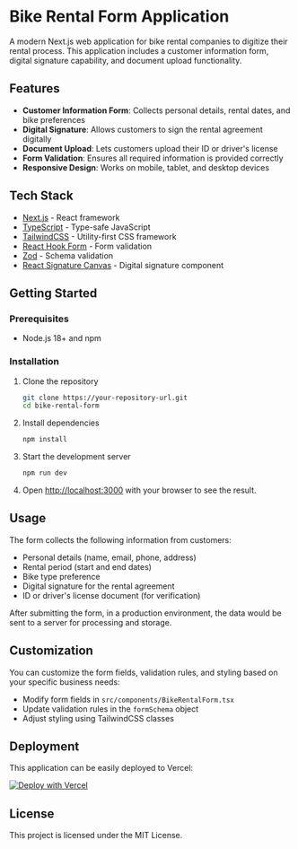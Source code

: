 # Bike Rental Form Application

A modern Next.js web application for bike rental companies to digitize their rental process. This application includes a customer information form, digital signature capability, and document upload functionality.

## Features

- **Customer Information Form**: Collects personal details, rental dates, and bike preferences
- **Digital Signature**: Allows customers to sign the rental agreement digitally
- **Document Upload**: Lets customers upload their ID or driver's license
- **Form Validation**: Ensures all required information is provided correctly
- **Responsive Design**: Works on mobile, tablet, and desktop devices

## Tech Stack

- [Next.js](https://nextjs.org/) - React framework
- [TypeScript](https://www.typescriptlang.org/) - Type-safe JavaScript
- [TailwindCSS](https://tailwindcss.com/) - Utility-first CSS framework
- [React Hook Form](https://react-hook-form.com/) - Form validation
- [Zod](https://github.com/colinhacks/zod) - Schema validation
- [React Signature Canvas](https://github.com/agilgur5/react-signature-canvas) - Digital signature component

## Getting Started

### Prerequisites

- Node.js 18+ and npm

### Installation

1. Clone the repository
   ```bash
   git clone https://your-repository-url.git
   cd bike-rental-form
   ```

2. Install dependencies
   ```bash
   npm install
   ```

3. Start the development server
   ```bash
   npm run dev
   ```

4. Open [http://localhost:3000](http://localhost:3000) with your browser to see the result.

## Usage

The form collects the following information from customers:

- Personal details (name, email, phone, address)
- Rental period (start and end dates)
- Bike type preference
- Digital signature for the rental agreement
- ID or driver's license document (for verification)

After submitting the form, in a production environment, the data would be sent to a server for processing and storage.

## Customization

You can customize the form fields, validation rules, and styling based on your specific business needs:

- Modify form fields in `src/components/BikeRentalForm.tsx`
- Update validation rules in the `formSchema` object
- Adjust styling using TailwindCSS classes

## Deployment

This application can be easily deployed to Vercel:

[![Deploy with Vercel](https://vercel.com/button)](https://vercel.com/new/clone?repository-url=https://github.com/yourusername/bike-rental-form)

## License

This project is licensed under the MIT License.
